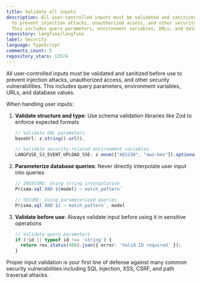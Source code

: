 ```yaml
---
title: Validate all inputs
description: All user-controlled inputs must be validated and sanitized before use
  to prevent injection attacks, unauthorized access, and other security vulnerabilities.
  This includes query parameters, environment variables, URLs, and database values.
repository: langfuse/langfuse
label: Security
language: TypeScript
comments_count: 5
repository_stars: 13574
---
```


All user-controlled inputs must be validated and sanitized before use to prevent injection attacks, unauthorized access, and other security vulnerabilities. This includes query parameters, environment variables, URLs, and database values.

When handling user inputs:
1. **Validate structure and type**: Use schema validation libraries like Zod to enforce expected formats
   ```typescript
   // Validate URL parameters
   baseUrl: z.string().url(),
   
   // Validate security-related environment variables
   LANGFUSE_S3_EVENT_UPLOAD_SSE: z.enum(["AES256", "aws:kms"]).optional(),
   ```

2. **Parameterize database queries**: Never directly interpolate user input into queries
   ```typescript
   // INSECURE: Using string interpolation 
   Prisma.sql`AND ${model} ~ match_pattern`
   
   // SECURE: Using parameterized queries
   Prisma.sql`AND $1 ~ match_pattern`, model
   ```

3. **Validate before use**: Always validate input before using it in sensitive operations
   ```typescript
   // Validate query parameters
   if (!id || typeof id !== 'string') {
     return res.status(400).json({ error: 'Valid ID required' });
   }
   ```

Proper input validation is your first line of defense against many common security vulnerabilities including SQL injection, XSS, CSRF, and path traversal attacks.